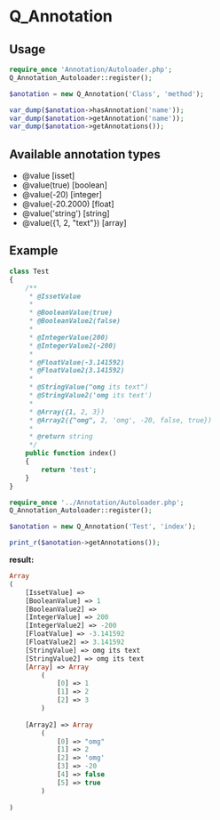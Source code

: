Q_Annotation
============

Usage
-----

```php
require_once 'Annotation/Autoloader.php';
Q_Annotation_Autoloader::register();

$anotation = new Q_Annotation('Class', 'method');

var_dump($anotation->hasAnnotation('name'));
var_dump($anotation->getAnnotation('name'));
var_dump($anotation->getAnnotations());
```


Available annotation types
--------------------------

 * @value [isset]
 * @value(true) [boolean]
 * @value(-20) [integer]
 * @value(-20.2000) [float]
 * @value('string') [string]
 * @value({1, 2, "text"}) [array]


Example
-------

```php
class Test
{
    /**
     * @IssetValue
     * 
     * @BooleanValue(true)
     * @BooleanValue2(false)
     * 
     * @IntegerValue(200)
     * @IntegerValue2(-200)
     * 
     * @FloatValue(-3.141592)
     * @FloatValue2(3.141592)
     * 
     * @StringValue("omg its text")
     * @StringValue2('omg its text')
     * 
     * @Array({1, 2, 3})
     * @Array2({"omg", 2, 'omg', -20, false, true})
     * 
     * @return string
     */
    public function index()
    {
        return 'test';
    }
}

require_once '../Annotation/Autoloader.php';
Q_Annotation_Autoloader::register();

$anotation = new Q_Annotation('Test', 'index');

print_r($anotation->getAnnotations());
```

**result:**

```php
Array
(
    [IssetValue] => 
    [BooleanValue] => 1
    [BooleanValue2] => 
    [IntegerValue] => 200
    [IntegerValue2] => -200
    [FloatValue] => -3.141592
    [FloatValue2] => 3.141592
    [StringValue] => omg its text
    [StringValue2] => omg its text
    [Array] => Array
        (
            [0] => 1
            [1] => 2
            [2] => 3
        )
 
    [Array2] => Array
        (
            [0] => "omg"
            [1] => 2
            [2] => 'omg'
            [3] => -20
            [4] => false
            [5] => true
        )
 
)
```